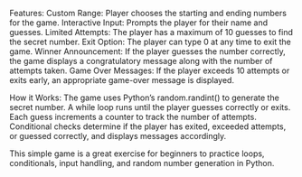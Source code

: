 Features:
Custom Range: Player chooses the starting and ending numbers for the game.
Interactive Input: Prompts the player for their name and guesses.
Limited Attempts: The player has a maximum of 10 guesses to find the secret number.
Exit Option: The player can type 0 at any time to exit the game.
Winner Announcement: If the player guesses the number correctly, the game displays a congratulatory message along with the number of attempts taken.
Game Over Messages: If the player exceeds 10 attempts or exits early, an appropriate game-over message is displayed.

How it Works:
The game uses Python’s random.randint() to generate the secret number.
A while loop runs until the player guesses correctly or exits.
Each guess increments a counter to track the number of attempts.
Conditional checks determine if the player has exited, exceeded attempts, or guessed correctly, and displays messages accordingly.

This simple game is a great exercise for beginners to practice loops, conditionals, input handling, and random number generation in Python.
